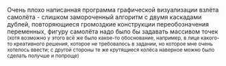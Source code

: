 Очень плохо написанная программа графической визуализации взлёта самолёта - слишком замороченный алгоритм с двумя каскадами дублей, повторяющиеся громоздкие конструкции переобозначения переменных, фигуру самолёта надо было бы задавать массивом точек <sub>(хотя возможно у этого всё же было какое-то обоснование, например, в лице какого-то креативного решения, которое не требовалось в задании, но которое мне очень хотелось ввести; с другой стороны те же крутящиеся колёса наверное можно было сделать получше и попроще)</sub>
